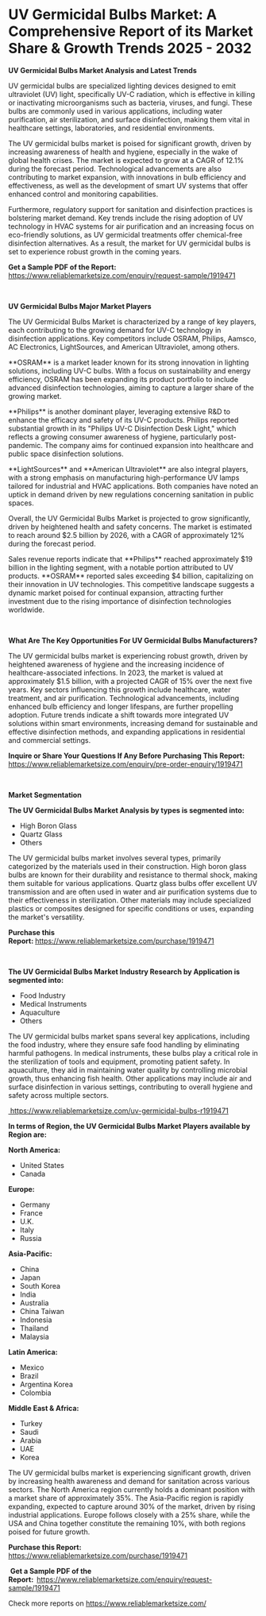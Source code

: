 <p><h1>UV Germicidal Bulbs Market: A Comprehensive Report of its Market Share & Growth Trends 2025 - 2032</h1></p><p><strong>UV Germicidal Bulbs Market Analysis and Latest Trends</strong></p>
<p><p>UV germicidal bulbs are specialized lighting devices designed to emit ultraviolet (UV) light, specifically UV-C radiation, which is effective in killing or inactivating microorganisms such as bacteria, viruses, and fungi. These bulbs are commonly used in various applications, including water purification, air sterilization, and surface disinfection, making them vital in healthcare settings, laboratories, and residential environments.</p><p>The UV germicidal bulbs market is poised for significant growth, driven by increasing awareness of health and hygiene, especially in the wake of global health crises. The market is expected to grow at a CAGR of 12.1% during the forecast period. Technological advancements are also contributing to market expansion, with innovations in bulb efficiency and effectiveness, as well as the development of smart UV systems that offer enhanced control and monitoring capabilities.</p><p>Furthermore, regulatory support for sanitation and disinfection practices is bolstering market demand. Key trends include the rising adoption of UV technology in HVAC systems for air purification and an increasing focus on eco-friendly solutions, as UV germicidal treatments offer chemical-free disinfection alternatives. As a result, the market for UV germicidal bulbs is set to experience robust growth in the coming years.</p></p>
<p><strong>Get a Sample PDF of the Report:&nbsp;</strong> <a href="https://www.reliablemarketsize.com/enquiry/request-sample/1919471?utm_campaign=1845&utm_medium=2&utm_source=Github&utm_content=ia&utm_term=08022025&utm_id=uv-germicidal-bulbs">https://www.reliablemarketsize.com/enquiry/request-sample/1919471</a></p>
<p>&nbsp;</p>
<p><strong>UV Germicidal Bulbs Major Market Players</strong></p>
<p><p>The UV Germicidal Bulbs Market is characterized by a range of key players, each contributing to the growing demand for UV-C technology in disinfection applications. Key competitors include OSRAM, Philips, Aamsco, AC Electronics, LightSources, and American Ultraviolet, among others.</p><p>**OSRAM** is a market leader known for its strong innovation in lighting solutions, including UV-C bulbs. With a focus on sustainability and energy efficiency, OSRAM has been expanding its product portfolio to include advanced disinfection technologies, aiming to capture a larger share of the growing market.</p><p>**Philips** is another dominant player, leveraging extensive R&D to enhance the efficacy and safety of its UV-C products. Philips reported substantial growth in its "Philips UV-C Disinfection Desk Light," which reflects a growing consumer awareness of hygiene, particularly post-pandemic. The company aims for continued expansion into healthcare and public space disinfection solutions.</p><p>**LightSources** and **American Ultraviolet** are also integral players, with a strong emphasis on manufacturing high-performance UV lamps tailored for industrial and HVAC applications. Both companies have noted an uptick in demand driven by new regulations concerning sanitation in public spaces.</p><p>Overall, the UV Germicidal Bulbs Market is projected to grow significantly, driven by heightened health and safety concerns. The market is estimated to reach around $2.5 billion by 2026, with a CAGR of approximately 12% during the forecast period.</p><p>Sales revenue reports indicate that **Philips** reached approximately $19 billion in the lighting segment, with a notable portion attributed to UV products. **OSRAM** reported sales exceeding $4 billion, capitalizing on their innovation in UV technologies. This competitive landscape suggests a dynamic market poised for continual expansion, attracting further investment due to the rising importance of disinfection technologies worldwide.</p></p>
<p>&nbsp;</p>
<p><strong>What Are The Key Opportunities For UV Germicidal Bulbs Manufacturers?</strong></p>
<p><p>The UV germicidal bulbs market is experiencing robust growth, driven by heightened awareness of hygiene and the increasing incidence of healthcare-associated infections. In 2023, the market is valued at approximately $1.5 billion, with a projected CAGR of 15% over the next five years. Key sectors influencing this growth include healthcare, water treatment, and air purification. Technological advancements, including enhanced bulb efficiency and longer lifespans, are further propelling adoption. Future trends indicate a shift towards more integrated UV solutions within smart environments, increasing demand for sustainable and effective disinfection methods, and expanding applications in residential and commercial settings.</p></p>
<p><strong>Inquire or Share Your Questions If Any Before Purchasing This Report:</strong> <a href="https://www.reliablemarketsize.com/enquiry/pre-order-enquiry/1919471?utm_campaign=1845&utm_medium=2&utm_source=Github&utm_content=ia&utm_term=08022025&utm_id=uv-germicidal-bulbs">https://www.reliablemarketsize.com/enquiry/pre-order-enquiry/1919471</a></p>
<p>&nbsp;</p>
<p><strong>Market Segmentation</strong></p>
<p><strong>The UV Germicidal Bulbs Market Analysis by types is segmented into:</strong></p>
<p><ul><li>High Boron Glass</li><li>Quartz Glass</li><li>Others</li></ul></p>
<p><p>The UV germicidal bulbs market involves several types, primarily categorized by the materials used in their construction. High boron glass bulbs are known for their durability and resistance to thermal shock, making them suitable for various applications. Quartz glass bulbs offer excellent UV transmission and are often used in water and air purification systems due to their effectiveness in sterilization. Other materials may include specialized plastics or composites designed for specific conditions or uses, expanding the market's versatility.</p></p>
<p><strong>Purchase this Report:&nbsp;</strong><a href="https://www.reliablemarketsize.com/purchase/1919471?utm_campaign=1845&utm_medium=2&utm_source=Github&utm_content=ia&utm_term=08022025&utm_id=uv-germicidal-bulbs">https://www.reliablemarketsize.com/purchase/1919471</a></p>
<p>&nbsp;</p>
<p><strong>The UV Germicidal Bulbs Market Industry Research by Application is segmented into:</strong></p>
<p><ul><li>Food Industry</li><li>Medical Instruments</li><li>Aquaculture</li><li>Others</li></ul></p>
<p><p>The UV germicidal bulbs market spans several key applications, including the food industry, where they ensure safe food handling by eliminating harmful pathogens. In medical instruments, these bulbs play a critical role in the sterilization of tools and equipment, promoting patient safety. In aquaculture, they aid in maintaining water quality by controlling microbial growth, thus enhancing fish health. Other applications may include air and surface disinfection in various settings, contributing to overall hygiene and safety across multiple sectors.</p></p>
<p><a href="https://www.reliablemarketsize.com/uv-germicidal-bulbs-r1919471?utm_campaign=1845&utm_medium=2&utm_source=Github&utm_content=ia&utm_term=08022025&utm_id=uv-germicidal-bulbs">&nbsp;https://www.reliablemarketsize.com/uv-germicidal-bulbs-r1919471</a></p>
<p><strong>In terms of Region, the UV Germicidal Bulbs Market Players available by Region are:</strong></p>
<p>
    <p> <strong> North America: </strong>
        <ul>
            <li>United States</li>
            <li>Canada</li>
        </ul>
        </p> 
    <p> <strong> Europe: </strong>
        <ul>
            <li>Germany</li>
            <li>France</li>
            <li>U.K.</li>
            <li>Italy</li>
            <li>Russia</li>
        </ul>
        </p> 
    <p> <strong> Asia-Pacific: </strong>
        <ul>
            <li>China</li>
            <li>Japan</li>
            <li>South Korea</li>
            <li>India</li>
            <li>Australia</li>
            <li>China Taiwan</li>
            <li>Indonesia</li>
            <li>Thailand</li>
            <li>Malaysia</li>
        </ul>
        </p> 
    <p> <strong> Latin America: </strong>
        <ul>
            <li>Mexico</li>
            <li>Brazil</li>
            <li>Argentina Korea</li>
            <li>Colombia</li>
        </ul>
        </p> 
    <p> <strong> Middle East & Africa: </strong>
        <ul>
            <li>Turkey</li>
            <li>Saudi</li>
            <li>Arabia</li>
            <li>UAE</li>
            <li>Korea</li>
        </ul>
    </p>
    </p>
<p><p>The UV germicidal bulbs market is experiencing significant growth, driven by increasing health awareness and demand for sanitation across various sectors. The North America region currently holds a dominant position with a market share of approximately 35%. The Asia-Pacific region is rapidly expanding, expected to capture around 30% of the market, driven by rising industrial applications. Europe follows closely with a 25% share, while the USA and China together constitute the remaining 10%, with both regions poised for future growth.</p></p>
<p><strong>Purchase this Report: </strong><a href="https://www.reliablemarketsize.com/purchase/1919471?utm_campaign=1845&utm_medium=2&utm_source=Github&utm_content=ia&utm_term=08022025&utm_id=uv-germicidal-bulbs">https://www.reliablemarketsize.com/purchase/1919471</a></p>
<p>&nbsp;<strong>Get a Sample PDF of the Report:&nbsp;&nbsp;</strong><a href="https://www.reliablemarketsize.com/enquiry/request-sample/1919471?utm_campaign=1845&utm_medium=2&utm_source=Github&utm_content=ia&utm_term=08022025&utm_id=uv-germicidal-bulbs">https://www.reliablemarketsize.com/enquiry/request-sample/1919471</a></p>
<p><strong></strong></p>
<p>Check more reports on <a href="https://www.reliablemarketsize.com/?utm_campaign=1845&utm_medium=2&utm_source=Github&utm_content=ia&utm_term=08022025&utm_id=uv-germicidal-bulbs">https://www.reliablemarketsize.com/</a></p>